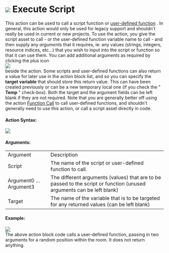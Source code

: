 #  ![](https://gms.magecorn.com/Manual/assets/Images/Scripting_Reference/Drag_And_Drop/Reference/Common/i_Common_Execute_Script.png) Execute Script

This action can be used to call a script function or [user-defined
function](Declare_A_New_Function) . In general, this action would
only be used for legacy support and shouldn't really be used in current
or new projects. To use the action, you give the script asset to call -
or the user-defined function variable name to call - and then supply any
*arguments* that it requires, ie: any values (strings, integers,
resource indices, etc...) that you wish to input into the script or
function so that it can use them. You can add additional arguments as
required by clicking the plus icon   
![](https://gms.magecorn.com/Manual/assets/Images/Scripting_Reference/Drag_And_Drop/Reference/Icon_Expand_Arguments.png)  
beside the action. Some scripts and user-defined functions can also
return a value for later use in the action block list, and so you can
specify the **target variable** that should store this return value.
This can have been created previously or can be a new temporary local
one (if you check the " **Temp** " check-box). Both the target and the
argument fields can be left blank if they are not required. Note that
you are generally better off using the action [Function
Call](Function_Call) to call user-defined functions, and shouldn't
generally need to use this action, or call a script asset directly in
code.

#### Action Syntax:

  
![](https://gms.magecorn.com/Manual/assets/Images/Scripting_Reference/Drag_And_Drop/Reference/Common/a_Common_Execute_Script.png)  

#### Arguments:

|                         |                                                                                                                       |
|-------------------------|-----------------------------------------------------------------------------------------------------------------------|
| Argument                | Description                                                                                                           |
| Script                  | The name of the script or user-defined function to call.                                                              |
| Argument0 ... Argument3 | The different arguments (values) that are to be passed to the script or function (unused arguments can be left blank) |
| Target                  | The name of the variable that is to be targeted for any returned values (can be left blank)                           |

#### Example:

  
![](https://gms.magecorn.com/Manual/assets/Images/Scripting_Reference/Drag_And_Drop/Reference/Common/e_Common_Execute_Script.png)  
The above action block code calls a user-defined function, passing in
two arguments for a random position within the room. It does not return
anything.
